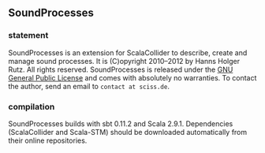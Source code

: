 ## SoundProcesses

### statement

SoundProcesses is an extension for ScalaCollider to describe, create and manage sound processes. It is (C)opyright 2010&ndash;2012 by Hanns Holger Rutz. All rights reserved. SoundProcesses is released under the [GNU General Public License](http://github.com/Sciss/SoundProcesses/blob/master/licenses/SoundProcesses-License.txt) and comes with absolutely no warranties. To contact the author, send an email to `contact at sciss.de`.

### compilation

SoundProcesses builds with sbt 0.11.2 and Scala 2.9.1. Dependencies (ScalaCollider and Scala-STM) should be downloaded automatically from their online repositories.
